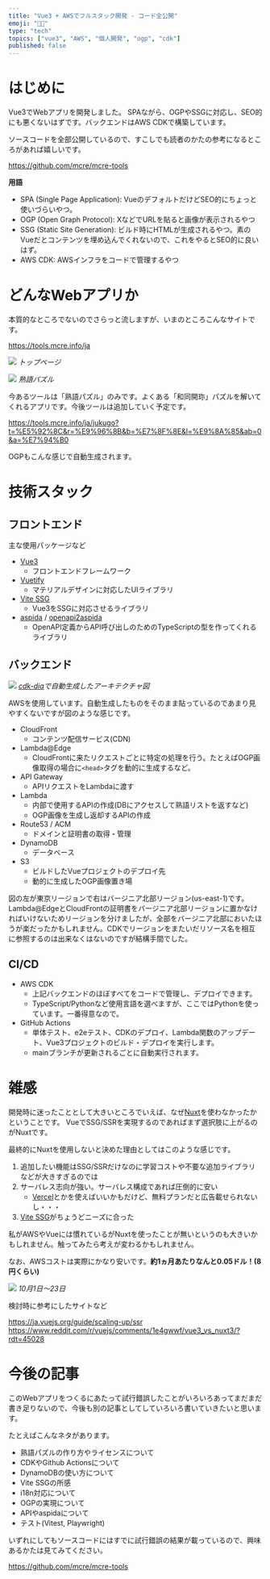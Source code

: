 ```yaml
---
title: "Vue3 + AWSでフルスタック開発 - コード全公開"
emoji: "🧑‍💻"
type: "tech"
topics: ["vue3", "AWS", "個人開発", "ogp", "cdk"]
published: false
---
```


# はじめに

Vue3でWebアプリを開発しました。
SPAながら、OGPやSSGに対応し、SEO的にも悪くないはずです。バックエンドはAWS CDKで構築しています。

ソースコードを全部公開しているので、すこしでも読者のかたの参考になるところがあれば嬉しいです。

https://github.com/mcre/mcre-tools

**用語**

- SPA (Single Page Application): VueのデフォルトだけどSEO的にちょっと使いづらいやつ。
- OGP (Open Graph Protocol): XなどでURLを貼ると画像が表示されるやつ
- SSG (Static Site Generation): ビルド時にHTMLが生成されるやつ。素のVueだとコンテンツを埋め込んでくれないので、これをやるとSEO的に良いはず。
- AWS CDK: AWSインフラをコードで管理するやつ

# どんなWebアプリか

本質的なところでないのでさらっと流しますが、いまのところこんなサイトです。

https://tools.mcre.info/ja

![](/images/mcre-tools-summary//website01.webp)
*トップページ*

![](/images/mcre-tools-summary//website02.webp)
*熟語パズル*

今あるツールは「熟語パズル」のみです。よくある「和同開珎」パズルを解いてくれるアプリです。今後ツールは追加していく予定です。

https://tools.mcre.info/ja/jukugo?t=%E5%92%8C&r=%E9%96%8B&b=%E7%8F%8E&l=%E9%8A%85&ab=0&a=%E7%94%B0

OGPもこんな感じで自動生成されます。

# 技術スタック

## フロントエンド

主な使用パッケージなど

- [Vue3](https://ja.vuejs.org/)
  - フロントエンドフレームワーク
- [Vuetify](https://vuetifyjs.com/ja/)
  - マテリアルデザインに対応したUIライブラリ
- [Vite SSG](https://github.com/antfu-collective/vite-ssg)
  - Vue3をSSGに対応させるライブラリ
- [aspida](https://github.com/aspida/aspida) / [openapi2aspida](https://github.com/aspida/openapi2aspida)
  - OpenAPI定義からAPI呼び出しのためのTypeScriptの型を作ってくれるライブラリ

## バックエンド

![](/images/mcre-tools-summary//architecture.webp)
*[cdk-dia](https://github.com/pistazie/cdk-dia)で自動生成したアーキテクチャ図*

AWSを使用しています。自動生成したものをそのまま貼っているのであまり見やすくないですが図のような感じです。

- CloudFront
  - コンテンツ配信サービス(CDN)
- Lambda@Edge
  - CloudFrontに来たリクエストごとに特定の処理を行う。たとえばOGP画像取得の場合に`<head>`タグを動的に生成するなど。
- API Gateway
  - APIリクエストをLambdaに渡す
- Lambda
  - 内部で使用するAPIの作成(DBにアクセスして熟語リストを返すなど)
  - OGP画像を生成し返却するAPIの作成
- Route53 / ACM
  - ドメインと証明書の取得・管理
- DynamoDB
  - データベース
- S3
  - ビルドしたVueプロジェクトのデプロイ先
  - 動的に生成したOGP画像置き場

図の左が東京リージョンで右はバージニア北部リージョン(us-east-1)です。
Lambda@EdgeとCloudFrontの証明書をバージニア北部リージョンに置かなければいけないためリージョンを分けましたが、全部をバージニア北部においたほうが楽だったかもしれません。CDKでリージョンをまたいだリソース名を相互に参照するのは出来なくはないのですが結構手間でした。

## CI/CD

- AWS CDK
  - 上記バックエンドのほぼすべてをコードで管理し、デプロイできます。
  - TypeScript/Pythonなど使用言語を選べますが、ここではPythonを使っています。一番得意なので。
- GitHub Actions
  - 単体テスト、e2eテスト、CDKのデプロイ、Lambda関数のアップデート、Vue3プロジェクトのビルド・デプロイを実行します。
  - mainブランチが更新されるごとに自動実行されます。

# 雑感

開発時に迷ったこととして大きいところでいえば、なぜ[Nuxt](https://nuxt.com/)を使わなかったかということです。
VueでSSG/SSRを実現するのであればまず選択肢に上がるのがNuxtです。

最終的にNuxtを使用しないと決めた理由としてはこのような感じです。

1. 追加したい機能はSSG/SSRだけなのに学習コストや不要な追加ライブラリなどが大きすぎるのでは
2. サーバレス志向が強い。サーバレス構成であれば圧倒的に安い
   - [Vercel](https://vercel.com/)とかを使えばいいかもだけど、無料プランだと広告載せられないし・・・
3. [Vite SSG](https://github.com/antfu-collective/vite-ssg)がちょうどニーズに合った

私がAWSやVueには慣れているがNuxtを使ったことが無いというのも大きいかもしれません。触ってみたら考えが変わるかもしれません。

なお、AWSコストは実際にかなり安いです。**約1ヵ月あたりなんと0.05ドル！(8円くらい)**

![](/images/mcre-tools-summary//aws-cost.webp)
*10月1日〜23日*

検討時に参考にしたサイトなど

https://ja.vuejs.org/guide/scaling-up/ssr
https://www.reddit.com/r/vuejs/comments/1e4gwwf/vue3_vs_nuxt3/?rdt=45028


# 今後の記事

このWebアプリをつくるにあたって試行錯誤したことがいろいろあってまだまだ書き足りないので、今後も別の記事としてしていろいろ書いていきたいと思います。

たとえばこんなネタがあります。

- 熟語パズルの作り方やライセンスについて
- CDKやGithub Actionsについて
- DynamoDBの使い方について
- Vite SSGの所感
- i18n対応について
- OGPの実現について
- APIやaspidaについて
- テスト(Vitest, Playwright)

いずれにしてもソースコードにはすでに試行錯誤の結果が載っているので、興味あるかたは見てみてください。

https://github.com/mcre/mcre-tools